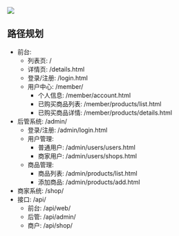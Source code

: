 ![](https://encrypted-tbn2.gstatic.com/images?q=tbn:ANd9GcTt_D2se3LMToCpUQTOFcMfwj9UuqEMm1XfYkjoUrBVqCfr976c)

## 路径规划

- 前台:
  - 列表页: /
  - 详情页: /details.html
  - 登录/注册: /login.html
  - 用户中心: /member/
    - 个人信息: /member/account.html
    - 已购买商品列表: /member/products/list.html
    - 已购买商品详情: /member/products/details.html
- 后管系统: /admin/
  - 登录/注册: /admin/login.html
  - 用户管理:
    - 普通用户: /admin/users/users.html
    - 商家用户: /admin/users/shops.html
  - 商品管理:
    - 商品列表: /admin/products/list.html
    - 添加商品: /admin/products/add.html
- 商家系统: /shop/
- 接口: /api/
  - 前台: /api/web/
  - 后管: /api/admin/
  - 商户: /api/shop/

